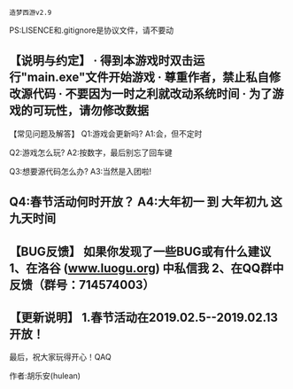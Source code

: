 	造梦西游v2.9
PS:LISENCE和.gitignore是协议文件，请不要动

【说明与约定】
· 得到本游戏时双击运行"main.exe"文件开始游戏
· 尊重作者，禁止私自修改源代码
· 不要因为一时之利就改动系统时间
· 为了游戏的可玩性，请勿修改数据
------------------------------------------------------------------------------------------
【常见问题及解答】
Q1:游戏会更新吗?
A1:会，但不定时

Q2:游戏怎么玩?
A2:按数字，最后别忘了回车键

Q3:想要源代码怎么办?
A3:当然是入团啦!

Q4:春节活动何时开放？
A4:大年初一 到 大年初九 这九天时间
------------------------------------------------------------------------------------------
【BUG反馈】
如果你发现了一些BUG或有什么建议
1、在洛谷 (www.luogu.org)  中私信我
2、在QQ群中反馈（群号：714574003）
------------------------------------------------------------------------------------------
【更新说明】
1.春节活动在2019.02.5--2019.02.13开放！
------------------------------------------------------------------------------------------
最后，祝大家玩得开心！QAQ

作者:胡乐安(hulean)
